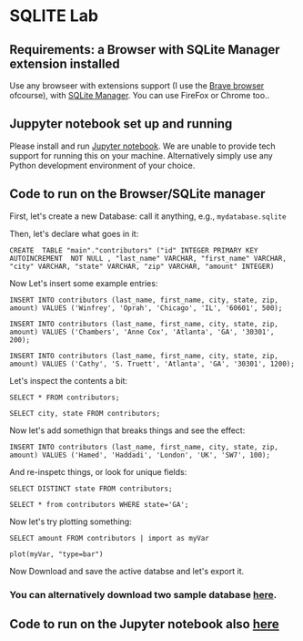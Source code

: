 # SQLITE Lab

## Requirements: a Browser with SQLite Manager extension installed
Use any browseer with extensions support (I use the [Brave browser](https://brave.com/) ofcourse), with [SQLite Manager](https://add0n.com/sqlite-manager.html). You can use FireFox or Chrome too..

## Juppyter notebook set up and running
Please install and run [Jupyter notebook](https://jupyter.org/). We are unable to provide tech support for running this on your machine. Alternatively simply use any Python development environment of your choice.

## Code to run on the Browser/SQLite manager

First, let's create a new Database: call it anything, e.g., `mydatabase.sqlite`

Then, let's declare what goes in it:

`CREATE  TABLE "main"."contributors" ("id" INTEGER PRIMARY KEY  AUTOINCREMENT  NOT NULL , "last_name" VARCHAR, "first_name" VARCHAR, "city" VARCHAR, "state" VARCHAR, "zip" VARCHAR, "amount" INTEGER)`

Now Let's insert some example entries:

`INSERT INTO contributors (last_name, first_name, city, state, zip, amount) VALUES ('Winfrey', 'Oprah', 'Chicago', 'IL', '60601', 500);`

`INSERT INTO contributors (last_name, first_name, city, state, zip, amount) VALUES ('Chambers', 'Anne Cox', 'Atlanta', 'GA', '30301', 200);`

`INSERT INTO contributors (last_name, first_name, city, state, zip, amount) VALUES ('Cathy', 'S. Truett', 'Atlanta', 'GA', '30301', 1200);`

Let's inspect the contents a bit:

`SELECT * FROM contributors;`

`SELECT city, state FROM contributors;`


Now let's add somethign that breaks things and see the effect:

`INSERT INTO contributors (last_name, first_name, city, state, zip, amount) VALUES ('Hamed', 'Haddadi', 'London', 'UK', 'SW7', 100);`

And re-inspetc things, or look for unique fields:

`SELECT DISTINCT state FROM contributors;`

`SELECT * from contributors WHERE state='GA';`

Now let's try plotting something:

`SELECT amount FROM contributors | import as myVar`

`plot(myVar, "type=bar")`


Now Download and save the active databse and let's export it.

### You can alternatively download two sample database [here](https://github.com/DE1-Computing-2/week-5).

## Code to run on the Jupyter notebook also [here](https://github.com/DE1-Computing-2/week-5)

